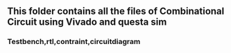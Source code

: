 ## This folder contains all the files of Combinational Circuit using Vivado and questa sim
### Testbench,rtl,contraint,circuitdiagram